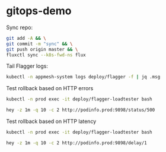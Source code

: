 # gitops-demo

Sync repo:

```sh
git add -A && \
git commit -m "sync" && \
git push origin master && \
fluxctl sync --k8s-fwd-ns flux
```

Tail Flagger logs:

```sh
kubectl -n appmesh-system logs deploy/flagger -f | jq .msg
```

Test rollback based on HTTP errors

```sh
kubectl -n prod exec -it deploy/flagger-loadtester bash

hey -z 1m -q 10 -c 2 http://podinfo.prod:9898/status/500
```

Test rollback based on HTTP latency

```sh
kubectl -n prod exec -it deploy/flagger-loadtester bash

hey -z 1m -q 10 -c 2 http://podinfo.prod:9898/delay/1
```